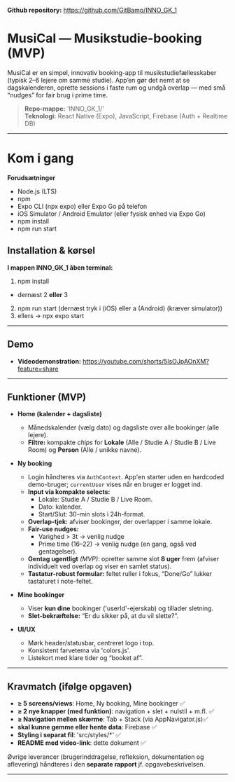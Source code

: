 **Github repository:** https://github.com/GitBamo/INNO_GK_1

# MusiCal — Musikstudie-booking (MVP)

MusiCal er en simpel, innovativ booking-app til musikstudiefællesskaber (typisk 2–6 lejere om samme studie). App’en gør det nemt at se dagskalenderen, oprette sessions i faste rum og undgå overlap — med små “nudges” for fair brug i prime time.

> **Repo-mappe:** 'INNO_GK_1/'  
> **Teknologi:** React Native (Expo), JavaScript, Firebase (Auth + Realtime DB)

---

# Kom i gang

**Forudsætninger**

- Node.js (LTS)
- npm
- Expo CLI (npx expo) eller Expo Go på telefon
- iOS Simulator / Android Emulator (eller fysisk enhed via Expo Go)
- npm install
- npm run start

## Installation & kørsel

**I mappen INNO_GK_1 åben terminal:**

1. npm install

- dernæst 2 **eller** 3

2. npm run start (dernæst tryk i (iOS) eller a (Android) (kræver simulator))
3. ellers → npx expo start

---

## Demo

- **Videodemonstration:** https://youtube.com/shorts/5lsOJpAOnXM?feature=share

---

## Funktioner (MVP)

- **Home (kalender + dagsliste)**

  - Månedskalender (vælg dato) og dagsliste over alle bookinger (alle lejere).
  - **Filtre:** kompakte _chips_ for **Lokale** (Alle / Studie A / Studie B / Live Room) og **Person** (Alle / unikke navne).

- **Ny booking**

  - Login håndteres via `AuthContext`. App'en starter uden en hardcoded demo-bruger; `currentUser` vises når en bruger er logget ind.
  - **Input via kompakte selects:**
    - Lokale: Studie A / Studie B / Live Room.
    - Dato: kalender.
    - Start/Slut: 30-min slots i 24h-format.
  - **Overlap-tjek:** afviser bookinger, der overlapper i samme lokale.
  - **Fair-use nudges:**
    - Varighed > 3t → venlig nudge
    - Prime time (16–22) → venlig nudge (en gang, også ved gentagelser).
  - **Gentag ugentligt** _(MVP)_: opretter samme slot **8 uger** frem (afviser individuelt ved overlap og viser en samlet status).
  - **Tastatur-robust formular:** feltet ruller i fokus, “Done/Go” lukker tastaturet i note-feltet.

- **Mine bookinger**

  - Viser **kun dine** bookinger ('userId'-ejerskab) og tillader sletning.
  - **Slet-bekræftelse:** “Er du sikker på, at du vil slette?”.

- **UI/UX**
  - Mørk header/statusbar, centreret logo i top.
  - Konsistent farvetema via 'colors.js'.
  - Listekort med klare tider og “booket af”.

---

## Kravmatch (ifølge opgaven)

- **≥ 5 screens/views**: Home, Ny booking, Mine bookinger ✅
- **≥ 2 nye knapper (med funktion)**: navigation + slet + nulstil + m.fl. ✅
- **≥ Navigation mellen skærme**: Tab + Stack (via AppNavigator.js)✅
- **skal kunne gemme eller hente data**: Firebase ✅
- **Styling i separat fil**: 'src/styles/\*' ✅
- **README med video-link**: dette dokument ✅

Øvrige leverancer (brugerinddragelse, refleksion, dokumentation og aflevering) håndteres i den **separate rapport** jf. opgavebeskrivelsen.

---
